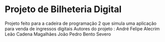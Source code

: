 # Projeto de Bilheteria Digital
Projeto feito para a cadeira de programação 2 que simula uma aplicação para venda de ingressos digitais
Autores do projeto :
André Felipe Alecrim Leão Cadena Magalhães
João Pedro Bento Severo
